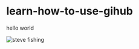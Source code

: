 # learn-how-to-use-gihub
<print>hello world</p>
<img src="![alt text](https://cdn.discordapp.com/attachments/1353175063209443410/1360053931153162382/image0-7.gif?ex=6807902d&is=68063ead&hm=fb7b3caa27c23c56a5e3c3becaae2c305ac2e5e6e4c1d1cb3354bb5db09d74ab&)" alt="steve fishing"/>
